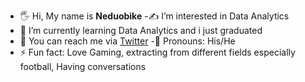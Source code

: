 - 🖐️ Hi, My name is **Neduobike**
-✍️ I’m interested in Data Analytics
- 🧠 I’m currently learning Data Analytics and i just graduated
- 💬 You can reach me via [Twitter](https://www.twitter.com/ObikeNedu)
-👀 Pronouns: His/He
- ⚡ Fun fact: Love Gaming, extracting from different fields especially football, Having conversations
